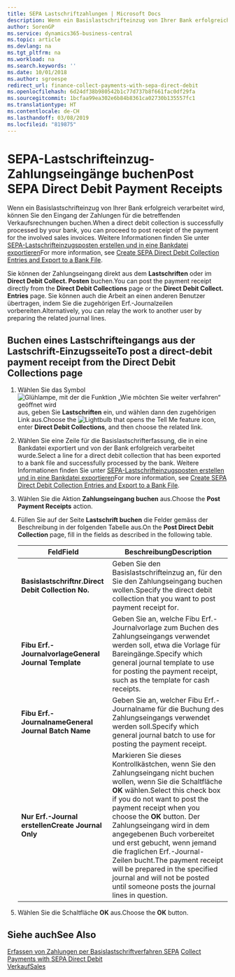 ```yaml
---
title: SEPA Lastschriftzahlungen | Microsoft Docs
description: Wenn ein Basislastschrifteinzug von Ihrer Bank erfolgreich verarbeitet wird, können Sie den Eingang der Zahlungen für die betreffenden Verkaufsrechnungen buchen.
author: SorenGP
ms.service: dynamics365-business-central
ms.topic: article
ms.devlang: na
ms.tgt_pltfrm: na
ms.workload: na
ms.search.keywords: ''
ms.date: 10/01/2018
ms.author: sgroespe
redirect_url: finance-collect-payments-with-sepa-direct-debit
ms.openlocfilehash: 6d24df38b980542b1c77d737b8f661fac0df29fa
ms.sourcegitcommit: 1bcfaa99ea302e6b84b8361ca02730b135557fc1
ms.translationtype: HT
ms.contentlocale: de-CH
ms.lasthandoff: 03/08/2019
ms.locfileid: "819875"
---
```

# <a name="post-sepa-direct-debit-payment-receipts"></a><span data-ttu-id="4196f-103">SEPA-Lastschrifteinzug-Zahlungseingänge buchen</span><span class="sxs-lookup"><span data-stu-id="4196f-103">Post SEPA Direct Debit Payment Receipts</span></span>
<span data-ttu-id="4196f-104">Wenn ein Basislastschrifteinzug von Ihrer Bank erfolgreich verarbeitet wird, können Sie den Eingang der Zahlungen für die betreffenden Verkaufsrechnungen buchen.</span><span class="sxs-lookup"><span data-stu-id="4196f-104">When a direct debit collection is successfully processed by your bank, you can proceed to post receipt of the payment for the involved sales invoices.</span></span> <span data-ttu-id="4196f-105">Weitere Informationen finden Sie unter [SEPA-Lastschrifteinzugsposten erstellen und in eine Bankdatei exportieren](finance-how-create-sepa-direct-debit-collection-entries-export-bank-file.md)</span><span class="sxs-lookup"><span data-stu-id="4196f-105">For more information, see [Create SEPA Direct Debit Collection Entries and Export to a Bank File](finance-how-create-sepa-direct-debit-collection-entries-export-bank-file.md).</span></span>  

<span data-ttu-id="4196f-106">Sie können der Zahlungseingang direkt aus dem **Lastschriften** oder im **Direct Debit Collect. Posten** buchen.</span><span class="sxs-lookup"><span data-stu-id="4196f-106">You can post the payment receipt directly from the **Direct Debit Collections** page or the **Direct Debit Collect. Entries** page.</span></span> <span data-ttu-id="4196f-107">Sie können auch die Arbeit an einen anderen Benutzer übertragen, indem Sie die zugehörigen Erf.-Journalzeilen vorbereiten.</span><span class="sxs-lookup"><span data-stu-id="4196f-107">Alternatively, you can relay the work to another user by preparing the related journal lines.</span></span>  

## <a name="to-post-a-direct-debit-payment-receipt-from-the-direct-debit-collections-page"></a><span data-ttu-id="4196f-108">Buchen eines Lastschrifteingangs aus der Lastschrift-Einzugsseite</span><span class="sxs-lookup"><span data-stu-id="4196f-108">To post a direct-debit payment receipt from the Direct Debit Collections page</span></span>  
1. <span data-ttu-id="4196f-109">Wählen Sie das Symbol ![Glühlampe, mit der die Funktion „Wie möchten Sie weiter verfahren“ geöffnet wird](media/ui-search/search_small.png "Wie möchten Sie weiter verfahren?") aus, geben Sie **Lastschriften** ein, und wählen dann den zugehörigen Link aus.</span><span class="sxs-lookup"><span data-stu-id="4196f-109">Choose the ![Lightbulb that opens the Tell Me feature](media/ui-search/search_small.png "Tell me what you want to do") icon, enter **Direct Debit Collections**, and then choose the related link.</span></span>  
2. <span data-ttu-id="4196f-110">Wählen Sie eine Zeile für die Basislastschrifterfassung, die in eine Bankdatei exportiert und von der Bank erfolgreich verarbeitet wurde.</span><span class="sxs-lookup"><span data-stu-id="4196f-110">Select a line for a direct debit collection that has been exported to a bank file and successfully processed by the bank.</span></span> <span data-ttu-id="4196f-111">Weitere Informationen finden Sie unter [SEPA-Lastschrifteinzugsposten erstellen und in eine Bankdatei exportieren](finance-how-create-sepa-direct-debit-collection-entries-export-bank-file.md)</span><span class="sxs-lookup"><span data-stu-id="4196f-111">For more information, see [Create SEPA Direct Debit Collection Entries and Export to a Bank File](finance-how-create-sepa-direct-debit-collection-entries-export-bank-file.md).</span></span>  
3. <span data-ttu-id="4196f-112">Wählen Sie die Aktion **Zahlungseingang buchen** aus.</span><span class="sxs-lookup"><span data-stu-id="4196f-112">Choose the **Post Payment Receipts** action.</span></span>  
4. <span data-ttu-id="4196f-113">Füllen Sie auf der Seite **Lastschrift buchen** die Felder gemäss der Beschreibung in der folgenden Tabelle aus.</span><span class="sxs-lookup"><span data-stu-id="4196f-113">On the **Post Direct Debit Collection** page, fill in the fields as described in the following table.</span></span>  

    |<span data-ttu-id="4196f-114">Feld</span><span class="sxs-lookup"><span data-stu-id="4196f-114">Field</span></span>|<span data-ttu-id="4196f-115">Beschreibung</span><span class="sxs-lookup"><span data-stu-id="4196f-115">Description</span></span>|  
    |---------------------------------|---------------------------------------|  
    |<span data-ttu-id="4196f-116">**Basislastschriftnr.**</span><span class="sxs-lookup"><span data-stu-id="4196f-116">**Direct Debit Collection No.**</span></span>|<span data-ttu-id="4196f-117">Geben Sie den Basislastschrifteinzug an, für den Sie den Zahlungseingang buchen wollen.</span><span class="sxs-lookup"><span data-stu-id="4196f-117">Specify the direct debit collection that you want to post payment receipt for.</span></span>|  
    |<span data-ttu-id="4196f-118">**Fibu Erf.-Journalvorlage**</span><span class="sxs-lookup"><span data-stu-id="4196f-118">**General Journal Template**</span></span>|<span data-ttu-id="4196f-119">Geben Sie an, welche Fibu Erf.-Journalvorlage zum Buchen des Zahlungseingangs verwendet werden soll, etwa die Vorlage für Bareingänge.</span><span class="sxs-lookup"><span data-stu-id="4196f-119">Specify which general journal template to use for posting the payment receipt, such as the template for cash receipts.</span></span>|  
    |<span data-ttu-id="4196f-120">**Fibu Erf.-Journalname**</span><span class="sxs-lookup"><span data-stu-id="4196f-120">**General Journal Batch Name**</span></span>|<span data-ttu-id="4196f-121">Geben Sie an, welcher Fibu Erf.-Journalname für die Buchung des Zahlungseingangs verwendet werden soll.</span><span class="sxs-lookup"><span data-stu-id="4196f-121">Specify which general journal batch to use for posting the payment receipt.</span></span>|  
    |<span data-ttu-id="4196f-122">**Nur Erf.-Journal erstellen**</span><span class="sxs-lookup"><span data-stu-id="4196f-122">**Create Journal Only**</span></span>|<span data-ttu-id="4196f-123">Markieren Sie dieses Kontrollkästchen, wenn Sie den Zahlungseingang nicht buchen wollen, wenn Sie die Schaltfläche **OK** wählen.</span><span class="sxs-lookup"><span data-stu-id="4196f-123">Select this check box if you do not want to post the payment receipt when you choose the **OK** button.</span></span> <span data-ttu-id="4196f-124">Der Zahlungseingang wird in dem angegebenen Buch vorbereitet und erst gebucht, wenn jemand die fraglichen Erf.-Journal-Zeilen bucht.</span><span class="sxs-lookup"><span data-stu-id="4196f-124">The payment receipt will be prepared in the specified journal and will not be posted until someone posts the journal lines in question.</span></span>|  

5. <span data-ttu-id="4196f-125">Wählen Sie die Schaltfläche **OK** aus.</span><span class="sxs-lookup"><span data-stu-id="4196f-125">Choose the **OK** button.</span></span>  

## <a name="see-also"></a><span data-ttu-id="4196f-126">Siehe auch</span><span class="sxs-lookup"><span data-stu-id="4196f-126">See Also</span></span>  
 <span data-ttu-id="4196f-127">[Erfassen von Zahlungen per Basislastschriftverfahren SEPA](finance-collect-payments-with-sepa-direct-debit.md) </span><span class="sxs-lookup"><span data-stu-id="4196f-127">[Collect Payments with SEPA Direct Debit](finance-collect-payments-with-sepa-direct-debit.md) </span></span>  
 [<span data-ttu-id="4196f-128">Verkauf</span><span class="sxs-lookup"><span data-stu-id="4196f-128">Sales</span></span>](sales-manage-sales.md)
